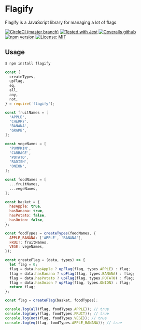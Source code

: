# Flagify

Flagify is a JavaScript library for managing a lot of flags 

[![CircleCI (master branch)](https://circleci.com/gh/flagify/flagify/tree/master.svg?style=shield)](https://circleci.com/gh/flagify/flagify)
[![Tested with Jest](https://img.shields.io/badge/tested_with-Jest-99424f.svg)](https://github.com/facebook/jest)
[![Coveralls github](https://img.shields.io/codecov/c/github/flagify/flagify/master.svg)](https://codecov.io/gh/flagify/flagify)
[![npm version](https://img.shields.io/npm/v/flagify.svg)](https://www.npmjs.com/package/flagify)
[![License: MIT](https://img.shields.io/badge/License-MIT-blue.svg)](https://opensource.org/licenses/MIT)

## Usage
``` bash
$ npm install flagify
```

``` javascript
const {
  createTypes,
  upFlag,
  eq,
  all,
  any,
  not,
} = require('flagify');

const fruitNames = [
  'APPLE',
  'CHERRY',
  'BANANA',
  'GRAPE',
];

const vegeNames = [
  'PUMPKIN',
  'CABBAGE',
  'POTATO',
  'RADISH',
  'ONION',
];

const foodNames = [
  ...fruitNames,
  ...vegeNames,
];

const basket = {
  hasApple: true,
  hasBanana: true,
  hasPotato: false,
  hasOnion: false,
};

const foodTypes = createTypes(foodNames, {
  APPLE_BANANA: ['APPLE', 'BANANA'],
  FRUIT: fruitNames,
  VEGE: vegeNames,
});

const createFlag = (data, types) => {
  let flag = 0;
  flag = data.hasApple ? upFlag(flag, types.APPLE) : flag;
  flag = data.hasBanana ? upFlag(flag, types.BANANA) : flag;
  flag = data.hasPotato ? upFlag(flag, types.POTATO) : flag;
  flag = data.hasOnion ? upFlag(flag, types.ONION) : flag;
  return flag;
};

const flag = createFlag(basket, foodTypes);

console.log(all(flag, foodTypes.APPLE)); // true
console.log(any(flag, foodTypes.FRUIT)); // true
console.log(not(flag, foodTypes.VEGE)); // true
console.log(eq(flag, foodTypes.APPLE_BANANA)); // true
```
